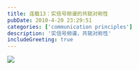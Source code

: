 ```yaml
---
title: 连载13：实信号频谱的共轭对称性
pubDate: 2010-4-20 23:29:51
categories: ['communication principles']
description: '实信号频谱，共轭对称性'
includeGreeting: true
---
```


![](https://img2.imgtp.com/2024/04/29/WCquKEig.png)